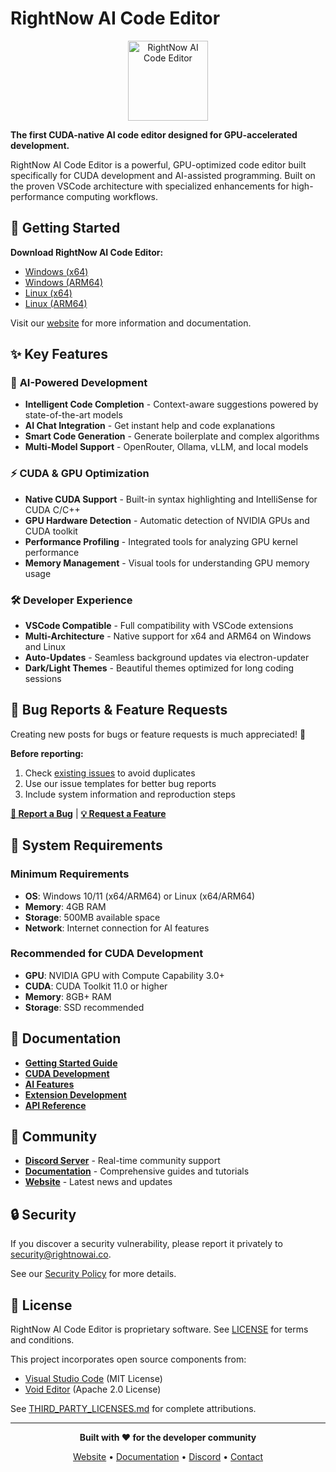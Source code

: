 # RightNow AI Code Editor

<div align="center">
  <img src="https://raw.githubusercontent.com/jaberjaber23/RightNow-AI-Code-Editor/main/resources/win32/code.ico" alt="RightNow AI Code Editor" width="128" height="128">
</div>

**The first CUDA-native AI code editor designed for GPU-accelerated development.**

RightNow AI Code Editor is a powerful, GPU-optimized code editor built specifically for CUDA development and AI-assisted programming. Built on the proven VSCode architecture with specialized enhancements for high-performance computing workflows.

## 🚀 Getting Started

**Download RightNow AI Code Editor:**
- [Windows (x64)](https://pub-ee180aaefc6a4cdb838df81e222d36c6.r2.dev/win32-x64/RightNowSetup-0.0.1-x64.exe)
- [Windows (ARM64)](https://pub-ee180aaefc6a4cdb838df81e222d36c6.r2.dev/win32-arm64/RightNowSetup-0.0.1-arm64.exe)
- [Linux (x64)](https://pub-ee180aaefc6a4cdb838df81e222d36c6.r2.dev/linux-x64/)
- [Linux (ARM64)](https://pub-ee180aaefc6a4cdb838df81e222d36c6.r2.dev/linux-arm64/)

Visit our [website](https://rightnowai.co) for more information and documentation.

## ✨ Key Features

### 🤖 **AI-Powered Development**
- **Intelligent Code Completion** - Context-aware suggestions powered by state-of-the-art models
- **AI Chat Integration** - Get instant help and code explanations
- **Smart Code Generation** - Generate boilerplate and complex algorithms
- **Multi-Model Support** - OpenRouter, Ollama, vLLM, and local models

### ⚡ **CUDA & GPU Optimization**
- **Native CUDA Support** - Built-in syntax highlighting and IntelliSense for CUDA C/C++
- **GPU Hardware Detection** - Automatic detection of NVIDIA GPUs and CUDA toolkit
- **Performance Profiling** - Integrated tools for analyzing GPU kernel performance
- **Memory Management** - Visual tools for understanding GPU memory usage

### 🛠️ **Developer Experience**
- **VSCode Compatible** - Full compatibility with VSCode extensions
- **Multi-Architecture** - Native support for x64 and ARM64 on Windows and Linux
- **Auto-Updates** - Seamless background updates via electron-updater
- **Dark/Light Themes** - Beautiful themes optimized for long coding sessions

## 🐛 Bug Reports & Feature Requests

Creating new posts for bugs or feature requests is much appreciated! 🙂 

**Before reporting:**
1. Check [existing issues](https://github.com/jaberjaber23/RightNow-AI-Code-Editor/issues) to avoid duplicates
2. Use our issue templates for better bug reports
3. Include system information and reproduction steps

[**📝 Report a Bug**](https://github.com/jaberjaber23/RightNow-AI-Code-Editor/issues/new?template=bug_report.md) | [**💡 Request a Feature**](https://github.com/jaberjaber23/RightNow-AI-Code-Editor/issues/new?template=feature_request.md)

## 🔧 System Requirements

### **Minimum Requirements**
- **OS**: Windows 10/11 (x64/ARM64) or Linux (x64/ARM64)
- **Memory**: 4GB RAM
- **Storage**: 500MB available space
- **Network**: Internet connection for AI features

### **Recommended for CUDA Development**
- **GPU**: NVIDIA GPU with Compute Capability 3.0+
- **CUDA**: CUDA Toolkit 11.0 or higher
- **Memory**: 8GB+ RAM
- **Storage**: SSD recommended

## 📖 Documentation

- [**Getting Started Guide**](https://docs.rightnowai.co/getting-started)
- [**CUDA Development**](https://docs.rightnowai.co/cuda-guide)
- [**AI Features**](https://docs.rightnowai.co/ai-features)
- [**Extension Development**](https://docs.rightnowai.co/extensions)
- [**API Reference**](https://docs.rightnowai.co/api)

## 🤝 Community

- [**Discord Server**](https://discord.gg/rightnowai) - Real-time community support
- [**Documentation**](https://docs.rightnowai.co) - Comprehensive guides and tutorials
- [**Website**](https://rightnowai.co) - Latest news and updates

## 🔒 Security

If you discover a security vulnerability, please report it privately to [security@rightnowai.co](mailto:security@rightnowai.co). 

See our [Security Policy](SECURITY.md) for more details.

## 📄 License

RightNow AI Code Editor is proprietary software. See [LICENSE](LICENSE.txt) for terms and conditions.

This project incorporates open source components from:
- [Visual Studio Code](https://github.com/microsoft/vscode) (MIT License)
- [Void Editor](https://github.com/voideditor/void) (Apache 2.0 License)

See [THIRD_PARTY_LICENSES.md](THIRD_PARTY_LICENSES.md) for complete attributions.

---

<div align="center">
  <p><strong>Built with ❤️ for the developer community</strong></p>
  <p>
    <a href="https://rightnowai.co">Website</a> •
    <a href="https://docs.rightnowai.co">Documentation</a> •
    <a href="https://discord.gg/rightnowai">Discord</a> •
    <a href="mailto:contact@rightnowai.co">Contact</a>
  </p>
</div>